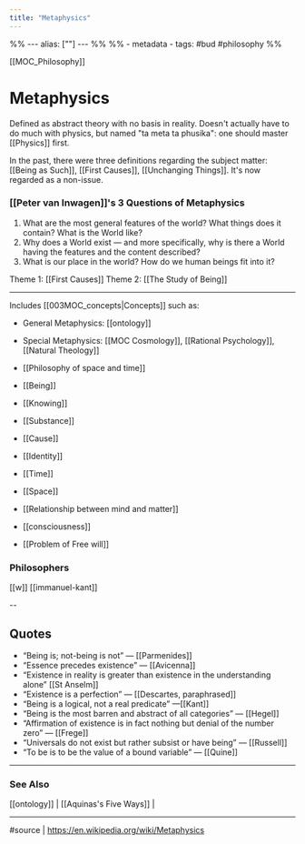 ```yaml
---
title: "Metaphysics"
---
```

%% ---
alias: [""]
--- %%
%% - metadata
	- tags: #bud #philosophy
%%

[[MOC_Philosophy]]
# Metaphysics

Defined as abstract theory with no basis in reality. Doesn't actually have to do much with physics, but named "ta meta ta phusika": one should master [[Physics]] first. 

In the past, there were three definitions regarding the subject matter: [[Being as Such]], [[First Causes]], [[Unchanging Things]]. It's now regarded as a non-issue. 

### [[Peter van Inwagen]]'s 3 Questions of Metaphysics
1. What are the most general features of the world? What things does it contain? What is the World like?
2. Why does a World exist — and more specifically, why is there a World having the features and the content described?
3. What is our place in the world? How do we human beings fit into it?

Theme 1: [[First Causes]]
Theme 2: [[The Study of Being]]

--- 

Includes [[003MOC_concepts|Concepts]] such as:
- General Metaphysics: [[ontology]]
- Special Metaphysics: [[MOC Cosmology]], [[Rational Psychology]], [[Natural Theology]]

- [[Philosophy of space and time]]
- [[Being]]
- [[Knowing]]
- [[Substance]]
- [[Cause]]
- [[Identity]]
- [[Time]]
- [[Space]]
- [[Relationship between mind and matter]]
- [[consciousness]]
- [[Problem of Free will]]

### Philosophers
[[w]]
[[immanuel-kant]]

--

## Quotes
-   “Being is; not-being is not” — [[Parmenides]]
-   “Essence precedes existence” — [[Avicenna]]
-   “Existence in reality is greater than existence in the understanding alone” [[St Anselm]]
-   “Existence is a perfection” — [[Descartes, paraphrased]]
-   “Being is a logical, not a real predicate” —[[Kant]]
-   “Being is the most barren and abstract of all categories” — [[Hegel]]
-   “Affirmation of existence is in fact nothing but denial of the number zero” — [[Frege]]
-   “Universals do not exist but rather subsist or have being” — [[Russell]]
-   “To be is to be the value of a bound variable” — [[Quine]]

------
### See Also
[[ontology]] | [[Aquinas's Five Ways]] | 

-------
#source | 
https://en.wikipedia.org/wiki/Metaphysics
